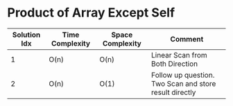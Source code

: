 # Product of Array Except Self

| Solution Idx | Time Complexity | Space Complexity | Comment                                                |
| ------------ | --------------- | ---------------- | ------------------------------------------------------ |
| 1            | O(n)            | O(n)             | Linear Scan from Both Direction                        |
| 2            | O(n)            | O(1)             | Follow up question. Two Scan and store result directly |
